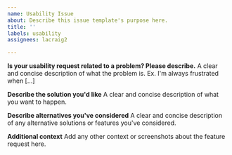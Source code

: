 ```yaml
---
name: Usability Issue
about: Describe this issue template's purpose here.
title: ''
labels: usability
assignees: lacraig2

---
```


**Is your usability request related to a problem? Please describe.**
A clear and concise description of what the problem is. Ex. I'm always frustrated when [...]

**Describe the solution you'd like**
A clear and concise description of what you want to happen.

**Describe alternatives you've considered**
A clear and concise description of any alternative solutions or features you've considered.

**Additional context**
Add any other context or screenshots about the feature request here.

